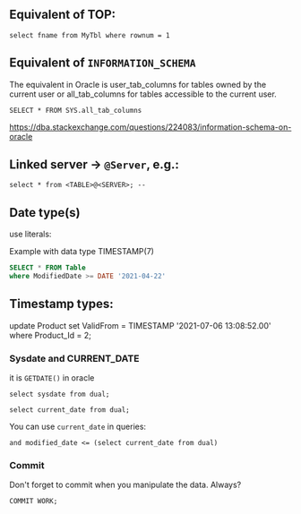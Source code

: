 ## Equivalent of TOP:

```
select fname from MyTbl where rownum = 1
```

## Equivalent of `INFORMATION_SCHEMA`
The equivalent in Oracle is user_tab_columns for tables owned by the current user or all_tab_columns for tables accessible to the current user.

```
SELECT * FROM SYS.all_tab_columns
```
https://dba.stackexchange.com/questions/224083/information-schema-on-oracle


## Linked server -> `@Server`, e.g.:
```
select * from <TABLE>@<SERVER>; --
```

## Date type(s)
use literals:

Example with data type TIMESTAMP(7)

```sql
SELECT * FROM Table
where ModifiedDate >= DATE '2021-04-22'
```

## Timestamp types:

update Product
set ValidFrom = TIMESTAMP '2021-07-06 13:08:52.00'
where Product_Id = 2;


### Sysdate and CURRENT_DATE
it is `GETDATE()` in oracle

```
select sysdate from dual;
```

```
select current_date from dual;
```

You can use `current_date` in queries:
```
and modified_date <= (select current_date from dual)
```


### Commit

Don't forget to commit when you manipulate the data. Always?

```
COMMIT WORK;
```
